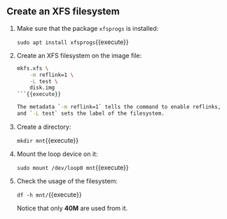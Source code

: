 ## Create an XFS filesystem

1. Make sure that the package `xfsprogs` is installed:

   `sudo apt install xfsprogs`{{execute}}

2. Create an XFS filesystem on the image file:

   ```bash
   mkfs.xfs \
       -m reflink=1 \
       -L test \
       disk.img
   ```{{execute}}

   The metadata `-m reflink=1` tells the command to enable reflinks,
   and `-L test` sets the label of the filesystem.

3. Create a directory:

   `mkdir mnt`{{execute}}

4. Mount the loop device on it:

   `sudo mount /dev/loop0 mnt`{{execute}}

5. Check the usage of the filesystem:

   `df -h mnt/`{{execute}}

   Notice that only **40M** are used from it.
